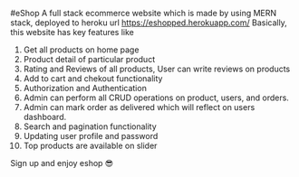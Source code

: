 #eShop
A full stack ecommerce website which is made by using MERN stack, deployed to heroku url https://eshopped.herokuapp.com/
Basically, this website has key features like

1. Get all products on home page
2. Product detail of particular product
3. Rating and Reviews of all products, User can write reviews on products
4. Add to cart and chekout functionality
5. Authorization and Authentication
6. Admin can perform all CRUD operations on product, users, and orders.
7. Admin can mark order as delivered which will reflect on users dashboard.
8. Search and pagination functionality
9. Updating user profile and password
10. Top products are available on slider

Sign up and enjoy eshop 😎
